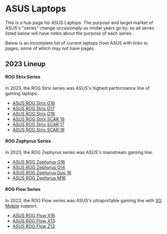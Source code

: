 # ASUS Laptops
This is a hub page for ASUS Laptops. The purpose and target market of ASUS's "series" change occasionally as model years go by, so all series listed below will have notes about the purpose of each series.

Below is an incomplete list of current laptops from ASUS with links to pages, some of which may not have pages.

## 2023 Lineup
#### ROG Strix Series
In 2023, the ROG Strix series was ASUS's highest performance line of gaming laptops.
- [ASUS ROG Strix G16](/laptops/asus/2023/rog-zephyrus-strix-g16)
- [ASUS ROG Strix G17](/laptops/asus/2023/rog-zephyrus-strix-g17)
- [ASUS ROG Strix G18](/laptops/asus/2023/rog-zephyrus-strix-g18)
- [ASUS ROG Strix SCAR 16](/laptops/asus/2023/rog-zephyrus-scar-16)
- [ASUS ROG Strix SCAR 17](/laptops/asus/2023/rog-zephyrus-scar-17)
- [ASUS ROG Strix SCAR 18](/laptops/asus/2023/rog-zephyrus-scar-18)

#### ROG Zephyrus Series
In 2023, the ROG Zephyrus series was ASUS's mainstream gaming line.
- [ASUS ROG Zephyrus G16](/laptops/asus/2023/rog-zephyrus-g16)
- [ASUS ROG Zephyrus G14](/laptops/asus/2023/rog-zephyrus-g14)
- [ASUS ROG Zephyrus Duo 16](/laptops/asus/2023/rog-zephyrus-duo-16)
- [ASUS ROG Zephyrus M16](/laptops/asus/2023/rog-zephyrus-m16)

#### ROG Flow Series
In 2023, the ROG Flow series was ASUS's ultraportable gaming line with [XG Mobile](/laptops/asus/xg-mobile) support.
- [ASUS ROG Flow X16](/laptops/asus/2023/rog-flow-x16)
- [ASUS ROG Flow X13](/laptops/asus/2023/rog-flow-x13)
- [ASUS ROG Flow Z13](/laptops/asus/2023/rog-flow-z13)